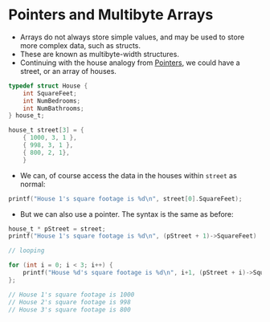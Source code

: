 # Pointers and Multibyte Arrays

- Arrays do not always store simple values, and may be used to store more complex data, such as structs.
- These are known as multibyte-width structures.
- Continuing with the house analogy from [Pointers](./pointers.md), we could have a street, or an array of houses.

```c
typedef struct House {
    int SquareFeet;
    int NumBedrooms;
    int NumBathrooms;
} house_t;

house_t street[3] = {
    { 1000, 3, 1 },
    { 998, 3, 1 },
    { 800, 2, 1},
    }
```

- We can, of course access the data in the houses within `street` as normal:

```c
printf("House 1's square footage is %d\n", street[0].SquareFeet);
```

- But we can also use a pointer. The syntax is the same as before:

```c
house_t * pStreet = street;
printf("House 1's square footage is %d\n", (pStreet + 1)->SquareFeet)

// looping

for (int i = 0; i < 3; i++) {
    printf("House %d's square footage is %d\n", i+1, (pStreet + i)->SquareFeet);
};

// House 1's square footage is 1000
// House 2's square footage is 998
// House 3's square footage is 800
```
